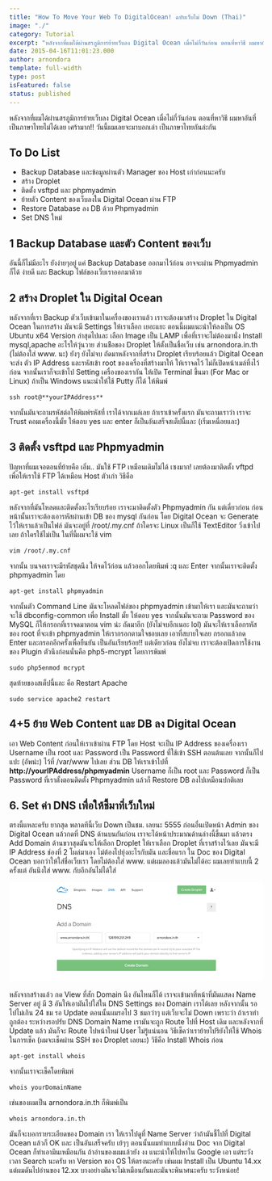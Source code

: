 ```yaml
---
title: "How To Move Your Web To DigitalOcean! ฉบับเว็บไม่ Down (Thai)"
image: "./"
category: Tutorial
excerpt: "หลังจากที่ผมได้ผ่านสรภูมิการย้ายเว็บลง Digital Ocean เมื่อไม่กี่วันก่อน ตอนที่หาวิธี ผมหาอันที่เป็นภาษาไทยไม่ได้เลย เศร้ามาก!! วันนี้ผมเลยจะมาบอกเล่า เป็นภาษาไทยกันล่ะกัน Backup Database และข้อมูลผ่านตัว Manager ของ Host เก่..."
date: 2015-04-16T11:01:23.000
author: arnondora
template: full-width
type: post
isFeatured: false
status: published
---
```


หลังจากที่ผมได้ผ่านสรภูมิการย้ายเว็บลง Digital Ocean เมื่อไม่กี่วันก่อน ตอนที่หาวิธี ผมหาอันที่เป็นภาษาไทยไม่ได้เลย เศร้ามาก!! วันนี้ผมเลยจะมาบอกเล่า เป็นภาษาไทยกันล่ะกัน

## To Do List

* Backup Database และข้อมูลผ่านตัว Manager ของ Host เก่าก่อนนะครับ
* สร้าง Droplet
* ติดตั้ง vsftpd และ phpmyadmin
* ย้ายตัว Content ของเว็บลงใน Digital Ocean ผ่าน FTP
* Restore Database ลง DB ด้วย Phpmyadmin
* Set DNS ใหม่

## 1 Backup Database และตัว Content ของเว็บ
อันนี้ก็ไม่มีอะไร ยังง่ายๆอยู่ แค่ Backup Database ออกมาไว้ก่อน อาจจะผ่าน Phpmyadmin ก็ได้ ง่ายดี และ Backup ไฟล์ของเว็บเราออกมาด้วย

## 2 สร้าง Droplet ใน Digital Ocean
หลังจากที่เรา Backup ตัวเว็บเข้ามาในเครื่องของเราแล้ว เราจะต้องมาสร้าง Droplet ใน Digital Ocean
ในการสร้าง มันจะมี Settings ให้เราเลือก เยอะแยะ ตอนนี้ผมแนะนำให้ลงเป็น OS Ubuntu x64 Version ล่าสุดไปและ เลือก Image เป็น LAMP เพื่อที่เราจะไม่ต้องมานั่ง Install mysql,apache อะไรให้วุ่นวาย ส่วนช่ือของ Droplet ให้ตั้งเป็นชื่อเว็บ เช่น arnondora.in.th (ไม่ต้องใส่ www. นะ)
ยังๆ ยังไม่จบ ถัดมาหลังจากที่สร้าง Droplet เรียบร้อยแล้ว Digital Ocean จะส่ง ตัว IP Address และรหัสเข้า root ของเครื่องที่สร้างมาให้ ให้เราจดไว้ ไม่ก็เปิดหน้าเมล์ทิ้งไว้ก่อน จากนั้นเราก็จะเข้าไป Setting เครื่องของเรากัน
ให้เปิด Terminal ขึ้นมา (For Mac or Linux) ถ้าเป็น Windows แนะนำให้ใช้  Putty ก็ได้ ให้พิมพ์

    ssh root@**yourIPAddress**

จากนั้นมันจะถามรหัสต่อให้พิมพ์รหัสที่ เราได้จากเมล์เลย
ถ้าเราเข้าครั้งแรก มันจะถามเราว่า เราจะ Trust คอมเครื่องนี้มั้ย ให้ตอบ yes และ enter
ก็เป็นอันเสร็จสเต็ปนี้และ (เริ่มเหนื่อยและ)

## 3 ติดตั้ง vsftpd และ Phpmyadmin
ปัญหาที่ผมเจอตอนที่ย้ายคือ เอิ่ม.. มันใช้ FTP เหมือนเดิมไม่ได้ เซงมาก! เลยต้องมาติดตั้ง vftpd เพื่อให้เราใช้ FTP ได้เหมือน Host ตัวเก่า วิธีคือ

    apt-get install vsftpd

หลังจากที่มันโหลดและติดตั้งอะไรเรียบร้อย เราจะมาติดตั้งตัว Phpmyadmin กัน แต่เดี่ยวก่อน ก่อนหน้านั้นเราจะต้องเอารหัสผ่านเข้า DB ของ mysql กันก่อน โดย Digital Ocean จะ Generate ไว้ให้เราแล้วเป็นไฟล์ มันจะอยู่ที่ /root/.my.cnf ถ้าใครจะ Linux เป็นก็ใช้ TextEditor วิ่งเข้าไปเลย ถ้าใครใช้ไม่เป็น ในที่นี้ผมจะใช้ vim

    vim /root/.my.cnf

จากนั้น บนจอเราจะมีรหัสชุดนึง ให้จดไว้ก่อน แล้วออกโดยพิมพ์ :q และ Enter จากนั้นเราจะติดตั้ง phpmyadmin โดย

    apt-get install phpmyadmin

จากนั้นตัว Command Line มันจะโหลดไฟล์ของ phpmyadmin เข้ามาให้เรา และมันจะถามว่า
จะใช้ dbconfig-common เพื่อ Install มั้ย ให้ตอบ yes จากนั้นมันจะถาม Password ของ MySQL ก็ให้กรอกที่เราจดมาตอน vim น่ะ ถัดมาอีก (ยังไม่จบอีกเนอะ lol) มันจะให้เราเลือกรหัสของ root ที่จะเข้า phpmyadmin ให้เรากรอกตามใจชอบเลย เอาที่สบายใจเลย กรอกแล้วกด Enter และกรอกอีกครั้งเพื่อยืนยัน เป็นอันเรียบร้อย!!
แต่เดียวก่อน ยังไม่จบ เราจะต้องเปิดการใช้งานของ Plugin ตัวนึงก่อนนั่นคือ php5-mcrypt โดยการพิมพ์

    sudo php5enmod mcrypt

สุดท้ายของสเต็ปนี้และ คือ Restart Apache

    sudo service apache2 restart

## 4+5 ย้าย Web Content และ DB ลง Digital Ocean
เอา Web Content ก่อนให้เราเข้าผ่าน FTP โดย Host จะเป็น IP Address ของเครื่องเรา Username เป็น root และ Password เป็น Password ที่ใช้เข้า SSH ตอนต้นเลย จากนั้นก็ไปแปะ (อัพน่ะ) ไว้ที่ /var/www ไปเลย
ส่วน DB ให้เราเข้าไปที่ **http://yourIPAddress/phpmyadmin** Username ก็เป็น root และ Password ก็เป็น Password ที่เราตั้งตอนติดตั้ง Phpmyadmin แล้วก็ Restore DB ลงไปเหมือนปกติเลย

## 6\. Set ค่า DNS เพื่อให้ชี้มาที่เว็บใหม่
ตรงนี้แหละครับ ยากสุด พลาดทีนี้เว็บ Down เป็นชม. เลยนะ 5555 ก่อนอื่นเปิดหน้า Admin ของ Digital Ocean แล้วกดที่ DNS ด้านบนกันก่อน เราจะได้หน้าประมาณด้านล่างนี้ขึ้นมา แล้วตรง Add Domain ด้านขวาสุดมันจะให้เลือก  Droplet ให้เราเลือก Droplet ที่เราสร้างไว้เลย มันจะมี IP Address ช่องที่ 2 โผล่มาเอง ไม่ต้องไปยุ่งอะไรกับมัน และชื่อแรก ใน Doc ของ Digital Ocean บอกว่าให้ใส่ชื่อเว็บเรา โดยไม่ต้องใส่ www. แต่ผมลองแล้วมันไม่ได้อะ ผมเลยทำแบบนี้ 2 ครั้งแต่ อันนึงใส่ www. กับอีกอันไม่ได้ใส่

![DNSSettingDigitalOcean](./DNSSettingDigitalOcean.png)

หลังจากสร้างแล้ว กด View ที่สัก Domain นึง อันไหนก็ได้ เราจะเข้ามาที่หน้าที่มันแสดง Name Server อยู่ มี 3 อันให้เอามันไปใส่ใน DNS Settings ของ Domain เราได้เลย
หลังจากนั้น รอไปไม่เกิน 24 ชม รอ Update ตอนนั้นผมรอไป 3 ชมกว่าๆ แต่เว็บจะไม่ Down เพราะว่า ถ้าเราทำถูกต้อง ระหว่างรอปรับ DNS Domain Name เรามันจะถูก Route ไปที่ Host เดิม และหลังจากที่ Update แล้ว มันก็จะ Route ไปหน้าใหม่ User ไม่รู้แน่นอน
วิธีเช็คว่าเราย้ายไปรึยังให้ใช้ Whois ในการเช็ค (ผมจะเช็คผ่าน SSH ของ Droplet เลยนะ) วิธีคือ Install Whois ก่อน

    apt-get install whois

จากนั้นเราจะเช็คโดยพิมพ์

    whois yourDomainName

เช่นของผมเป็น arnondora.in.th ก็พิมพ์เป็น

    whois arnondora.in.th

มันก็จะบอกรายระเอียดของ Domain เรา ให้เราไปดูที่ Name Server ว่าถ้ามันชี้ไปที่ Digital Ocean แล้วก็ OK และ
เป็นอันเสร็จครับ เย้ๆๆ ตอนนั้นผมทำแบบนั่งอ่าน Doc จาก Digital Ocean ก็ทำเอามึนเหมือนกัน ถ้าอ่านของผมแล้วยัง งง แนะนำให้ไปหาใน Google เอา แต่ระวังเวลา Search นะครับ หา Version ของ OS ให้ตรงนะครับ เช่นผม Install เป็น Ubuntu 14.xx แต่ผมดันไปอ่านของ 12.xx บางอย่างมันจะไม่เหมือนกันและมันจะพินาศนะครับ ระวังหน่อย!
